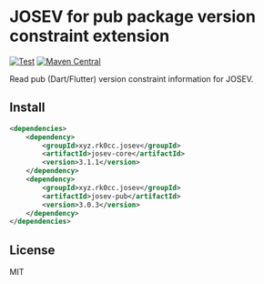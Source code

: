 # JOSEV for pub package version constraint extension

[![Test](https://github.com/rk0cc/josev-pub/actions/workflows/test.yml/badge.svg?branch=main)](https://github.com/rk0cc/josev-pub/actions/workflows/test.yml)
[![Maven Central](https://img.shields.io/maven-central/v/xyz.rk0cc.josev/josev-pub.svg?label=Maven%20Central)](https://search.maven.org/search?q=g:%22xyz.rk0cc.josev%22%20AND%20a:%22josev-pub%22)

Read pub (Dart/Flutter) version constraint information for JOSEV.

## Install

```xml
<dependencies>
    <dependency>
        <groupId>xyz.rk0cc.josev</groupId>
        <artifactId>josev-core</artifactId>
        <version>3.1.1</version>
    </dependency>
    <dependency>
        <groupId>xyz.rk0cc.josev</groupId>
        <artifactId>josev-pub</artifactId>
        <version>3.0.3</version>
    </dependency>
</dependencies>
```

## License

MIT